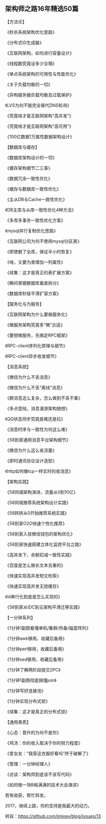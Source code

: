 ## 架构师之路16年精选50篇

【方法论】

《秒杀系统架构优化思路》

《分布式ID生成器》

《互联网架构，如何进行容量设计》

《线程数究竟设多少合理》

《单点系统架构的可用性与性能优化》

《关于负载均衡的一切》

《异构服务器负载均衡及过载保护》

《LVS为何不能完全替代DNS轮询》

《究竟啥才是互联网架构“高并发”》

《究竟啥才是互联网架构“高可用”》

《100亿数据1万属性数据架构设计》



【数据库与缓存】

《数据库架构设计的一切》

《缓存架构细节二三事》

《数据冗余一致性优化》

《缓存与数据库一致性优化》

《主从DB与Cache一致性优化》

《DB主库与从库一致性优化4种方法》

《多库多事务一致性优化方案》

《mysql并行复制优化思路》

《互联网公司为何不使用mysql分区表》

《即使删了全库，保证半小时恢复》

《啥，又要为表增加一列属性》

《续集：这才是真正的表扩展方案》

《瞬间掌握数据库垂直拆分》

《数据库秒级平滑扩容方案》



【服务化与为服务】

《互联网架构为什么要做服务化》

《微服务架构究竟多“微”合适》

《要想微服务，先搞定RPC框架》

《RPC-client序列化原理与细节》

《RPC-client异步收发细节》



【消息系统】

《微信为什么不丢消息》

《微信为什么不丢“离线”消息》

《群消息这么复杂，怎么做到不丢不重》

《多点登陆，消息漫游架构随想》

《QQ状态同步究竟是推还是拉》

《消息时序与一致性为何这么难》

《58到家通用消息平台架构细节》

《微信为什么这么省流量》

《即时通讯协议设计选型》

《http如何像tcp一样实时的收消息》



【架构实践】

《58同城架构演进，流量从0到10亿》

《58同城推荐系统架构设计实践》

《58转转从0开始推荐系统实践》

《58到家O2O快速个性化推荐》

《58到家入驻微信钱包的架构优化》

《58到家快速搭建立体化监控平台之路》

《高并发下，余额扣减一致性实践》

《百度是怎么做长文本去重的》

《快速实现高并发短文检索》

《快速实现高并发无锁缓存》

《id串行化到底是怎么实现的》

《58到家从IDC到云架构平滑迁移实践》



【一分钟系列】

《1分钟1副图看懂单机/集群/热备/磁盘阵列》

《1分钟awk够用，收藏后备用》

《1分钟perl够用，收藏后备用》

《1分钟sed够用，收藏后备用》

《1分钟了解两阶段提交2PC》

《1分钟1副图彻底搞懂join》

《1分钟写好连接池》

《1分钟实现分布式锁》

《续集：这才是真正的分布式锁》



【通用素质】

《心态：晋升的为何不是你》

《鸡汤：你的收入取决于你的努力程度》

《爱女友：“我穿这衣服好看吗”终于破解了》

《管理：一分钟经理人》

《访谈：架构师到底该不该写代码》

《如何做一场B格满满的技术大会演讲》



若有收获，帮忙转发。

2017，继续上路，你的支持是我最大的动力。

转自：https://github.com/imjoey/blog/issues/13
